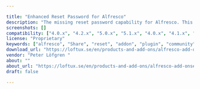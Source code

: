 ```yaml
---

title: "Enhanced Reset Password for Alfresco"
description: "The missing reset password capability for Alfresco. This add-on brings best practises in terms of security when resetting passwords and helps your organisation with security compliance regulations."
screenshots: []
compatibility: ["4.0.x", "4.2.x", "5.0.x", "5.1.x", "4.0.x", "4.1.x", "4.2.x", "5.0.x", "5.1.x"]
license: "Proprietary"
keywords: ["alfresco", "Share", "reset", "addon", "plugin", "community", "usability", "loftux", "password"]
download_url: "https://loftux.se/en/products-and-add-ons/alfresco-add-ons#sthash.hOFSYQ1d.jQXCUy0U.dpbs"
vendor: "Peter Löfgren ‌"
about: ""
about_url: "https://loftux.se/en/products-and-add-ons/alfresco-add-ons#sthash.hOFSYQ1d.jQXCUy0U.dpbs"
draft: false

---
```

